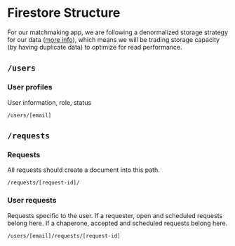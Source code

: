 # Firestore Structure

For our matchmaking app, we are following a denormalized storage strategy for our data ([more info](https://firebase.googleblog.com/2013/04/denormalizing-your-data-is-normal.html)), which means we will be trading storage capacity (by having duplicate data) to optimize for read performance.

## `/users`

### User profiles

User information, role, status

`/users/[email]`

## `/requests`

### Requests

All requests should create a document into this path.

`/requests/[request-id]/`

### User requests

Requests specific to the user. If a requester, open and scheduled requests belong here. If a chaperone, accepted and scheduled requests belong here.

`/users/[email]/requests/[request-id]`
